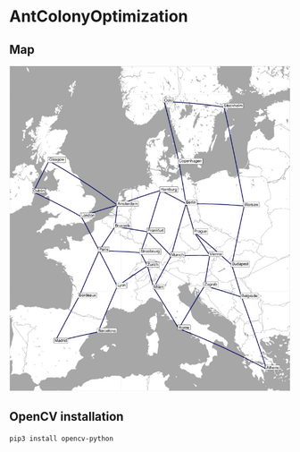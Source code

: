 # AntColonyOptimization

## Map

![map](doc/images/map.png)


## OpenCV installation

`pip3 install opencv-python`